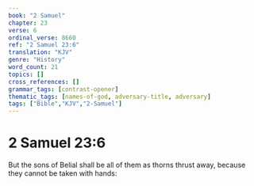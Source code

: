 ```yaml
---
book: "2 Samuel"
chapter: 23
verse: 6
ordinal_verse: 8660
ref: "2 Samuel 23:6"
translation: "KJV"
genre: "History"
word_count: 21
topics: []
cross_references: []
grammar_tags: [contrast-opener]
thematic_tags: [names-of-god, adversary-title, adversary]
tags: ["Bible","KJV","2-Samuel"]
---
```


# 2 Samuel 23:6

But the sons of Belial shall be all of them as thorns thrust away, because they cannot be taken with hands:
